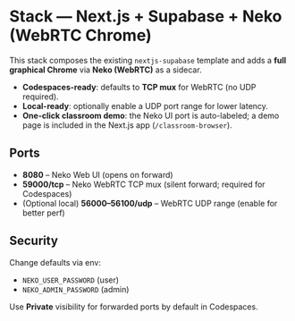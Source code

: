 # Stack — Next.js + Supabase + Neko (WebRTC Chrome)

This stack composes the existing `nextjs-supabase` template and adds a **full graphical Chrome** via **Neko (WebRTC)** as a sidecar.

- **Codespaces-ready**: defaults to **TCP mux** for WebRTC (no UDP required).
- **Local-ready**: optionally enable a UDP port range for lower latency.
- **One-click classroom demo**: the Neko UI port is auto-labeled; a demo page is included in the Next.js app (`/classroom-browser`).

## Ports
- **8080** – Neko Web UI (opens on forward)
- **59000/tcp** – Neko WebRTC TCP mux (silent forward; required for Codespaces)
- (Optional local) **56000–56100/udp** – WebRTC UDP range (enable for better perf)

## Security
Change defaults via env:
- `NEKO_USER_PASSWORD` (user)
- `NEKO_ADMIN_PASSWORD` (admin)

Use **Private** visibility for forwarded ports by default in Codespaces.
